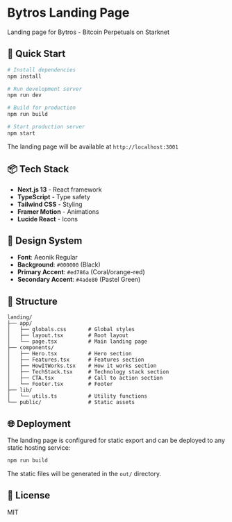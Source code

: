 # Bytros Landing Page

Landing page for Bytros - Bitcoin Perpetuals on Starknet

## 🚀 Quick Start

```bash
# Install dependencies
npm install

# Run development server
npm run dev

# Build for production
npm run build

# Start production server
npm start
```

The landing page will be available at `http://localhost:3001`

## 📦 Tech Stack

- **Next.js 13** - React framework
- **TypeScript** - Type safety
- **Tailwind CSS** - Styling
- **Framer Motion** - Animations
- **Lucide React** - Icons

## 🎨 Design System

- **Font**: Aeonik Regular
- **Background**: `#000000` (Black)
- **Primary Accent**: `#ed786a` (Coral/orange-red)
- **Secondary Accent**: `#4ade80` (Pastel Green)

## 📁 Structure

```
landing/
├── app/
│   ├── globals.css       # Global styles
│   ├── layout.tsx        # Root layout
│   └── page.tsx          # Main landing page
├── components/
│   ├── Hero.tsx          # Hero section
│   ├── Features.tsx      # Features section
│   ├── HowItWorks.tsx    # How it works section
│   ├── TechStack.tsx     # Technology stack section
│   ├── CTA.tsx           # Call to action section
│   └── Footer.tsx        # Footer
├── lib/
│   └── utils.ts          # Utility functions
└── public/               # Static assets
```

## 🌐 Deployment

The landing page is configured for static export and can be deployed to any static hosting service:

```bash
npm run build
```

The static files will be generated in the `out/` directory.

## 📝 License

MIT

